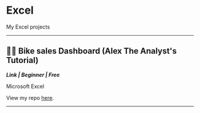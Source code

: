 # Excel
My Excel projects

***
## 🚴‍♀️ Bike sales Dashboard (Alex The Analyst's Tutorial)
***Link | Beginner | Free***

Microsoft Excel

View my repo [here](https://github.com/AfnanMalik95/Excel/blob/main/Bike%20sales%20dashboard.xlsx).

***


